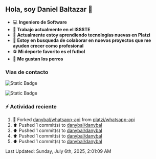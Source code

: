 ## Hola, soy Daniel Baltazar 👋

- 💻 **Ingeniero de Software**
- 🔭 **Trabajo actualmente en el ISSSTE**
- 🌱 **Actualmente estoy aprendiendo tecnologías nuevas en Platzi**
- 👯 **Estoy en busqueda de colaborar en nuevos proyectos que me ayuden crecer como profesional**
- ⚽ **Mi deporte favorito es el futbol**
- 🐶 **Me gustan los perros**

### Vias de contacto
![Static Badge](https://img.shields.io/badge/Perfil-https%3A%2F%2Fdanybal.github.io%2F-blue)

![Static Badge](https://img.shields.io/badge/Correo%20electr%C3%B3nico%20%F0%9F%93%AB-rbleinad%40gmail.com-yellow)

### :zap: Actividad reciente
<!--RECENT_ACTIVITY:start-->
1. 🔱 Forked [danybal/whatsapp-api](https://github.com/danybal/whatsapp-api) from [platzi/whatsapp-api](https://github.com/platzi/whatsapp-api)<br>
2. ⬆️ Pushed 1 commit(s) to [danybal/danybal](https://github.com/danybal/danybal)<br>
3. ⬆️ Pushed 1 commit(s) to [danybal/danybal](https://github.com/danybal/danybal)<br>
4. ⬆️ Pushed 1 commit(s) to [danybal/danybal](https://github.com/danybal/danybal)<br>
5. ⬆️ Pushed 1 commit(s) to [danybal/danybal](https://github.com/danybal/danybal)<br>
<!--RECENT_ACTIVITY:end-->
<!--RECENT_ACTIVITY:last_update-->
Last Updated: Sunday, July 6th, 2025, 2:01:09 AM
<!--RECENT_ACTIVITY:last_update_end-->
